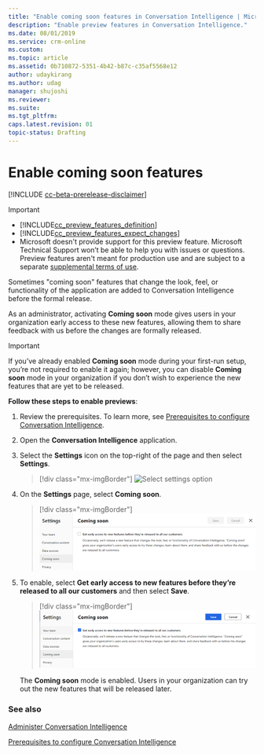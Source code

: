 ```yaml
---
title: "Enable coming soon features in Conversation Intelligence | MicrosoftDocs"
description: "Enable preview features in Conversation Intelligence."
ms.date: 08/01/2019
ms.service: crm-online
ms.custom: 
ms.topic: article
ms.assetid: 0b710872-5351-4b42-b87c-c35af5568e12
author: udaykirang
ms.author: udag
manager: shujoshi
ms.reviewer: 
ms.suite: 
ms.tgt_pltfrm: 
caps.latest.revision: 01
topic-status: Drafting
---
```


# Enable coming soon features

[!INCLUDE [cc-beta-prerelease-disclaimer](../includes/cc-beta-prerelease-disclaimer.md)]

> [!IMPORTANT]
> - [!INCLUDE[cc_preview_features_definition](../includes/cc-preview-features-definition.md)]  
> - [!INCLUDE[cc_preview_features_expect_changes](../includes/cc-preview-features-expect-changes.md)]
> - Microsoft doesn't provide support for this preview feature. Microsoft Technical Support won’t be able to help you with issues or questions. Preview features aren't meant for production use and are subject to a separate [supplemental terms of use](https://go.microsoft.com/fwlink/p/?linkid=870960).

Sometimes "coming soon" features that change the look, feel, or functionality of the application are added to Conversation Intelligence before the formal release.

As an administrator, activating **Coming soon** mode gives users in your organization early access to these new features, allowing them to share feedback with us before the changes are formally released. 

> [!IMPORTANT]
> If you’ve already enabled **Coming soon** mode during your first-run setup, you’re not required to enable it again; however, you can disable **Coming soon** mode in your organization if you don’t wish to experience the new features that are yet to be released.

**Follow these steps to enable previews**:

1.	Review the prerequisites. To learn more, see [Prerequisites to configure Conversation Intelligence](prereq-sales-insights-app.md).

2.	Open the **Conversation Intelligence** application. 

3.	Select the **Settings** icon on the top-right of the page and then select **Settings**.

    > [!div class="mx-imgBorder"]
    > ![Select settings option](media/si-app-admin-select-settings.png "Select settings option")
 
4.	On the **Settings** page, select **Coming soon**.

    > [!div class="mx-imgBorder"]
    > ![Select coming soon option](media/si-app-admin-select-preview-feature.png "Select coming soon option")

5.	To enable, select **Get early access to new features before they’re released to all our customers** and then select **Save**.

    > [!div class="mx-imgBorder"]
    > ![Coming soon feature enabled](media/si-app-admin-preview-feature-enabled.png "Coming soon feature enabled")

    The **Coming soon** mode is enabled. Users in your organization can try out the new features that will be released later.

### See also

[Administer Conversation Intelligence](intro-admin-guide-sales-insights.md#administer-conversation-intelligence)

[Prerequisites to configure Conversation Intelligence](prereq-sales-insights-app.md)
